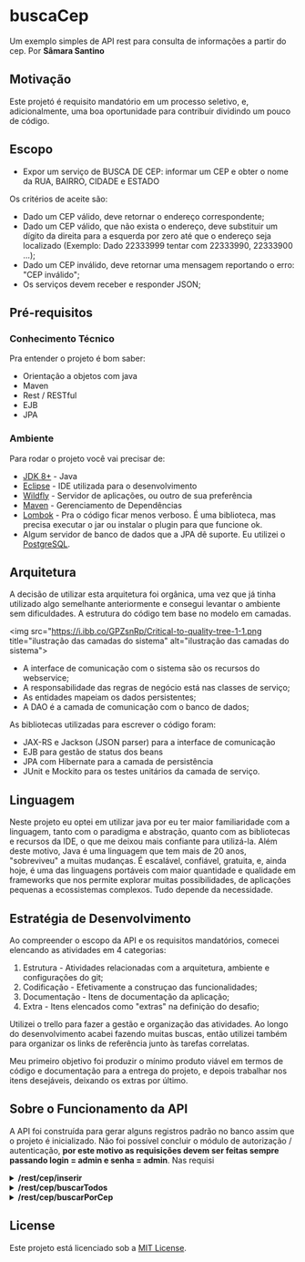 
# buscaCep
Um exemplo simples de API rest para consulta de informações a partir do cep. Por **Sâmara Santino** 


## Motivação
Este projetó é requisito mandatório em um processo seletivo, e, adicionalmente, uma boa oportunidade para contribuir dividindo um pouco de código.


## Escopo
* Expor um serviço de BUSCA DE CEP: informar um CEP e obter o nome da RUA, BAIRRO, CIDADE e ESTADO 

Os critérios de aceite são: 
* Dado um CEP válido, deve retornar o endereço correspondente; 
* Dado um CEP válido, que não exista o endereço, deve substituir um dígito da direita para a esquerda por zero até que o endereço seja localizado (Exemplo: Dado 22333999 tentar com 22333990, 22333900 …); 
* Dado um CEP inválido, deve retornar uma mensagem reportando o erro: "CEP inválido"; 
* Os serviços devem receber e responder JSON; 

## Pré-requisitos 

### Conhecimento Técnico
Pra entender o projeto é bom saber:
* Orientação a objetos com java
* Maven
* Rest / RESTful
* EJB
* JPA

### Ambiente
Para rodar o projeto você vai precisar de:
* [JDK 8+](https://www.oracle.com/sa/java/) - Java 
* [Eclipse](https://www.eclipse.org/) - IDE utilizada para o desenvolvimento
* [Wildfly](https://www.wildfly.org/) - Servidor de aplicações, ou outro de sua preferência
* [Maven](https://maven.apache.org/) - Gerenciamento de Dependências
* [Lombok](https://projectlombok.org/) - Pra o código ficar menos verboso. É uma biblioteca, mas precisa executar o jar ou instalar o plugin para que funcione ok.
* Algum servidor de banco de dados que a JPA dê suporte. Eu utilizei o [PostgreSQL](https://www.postgresql.org/).


## Arquitetura
A decisão de utilizar esta arquitetura foi orgânica, uma vez que já tinha utilizado algo semelhante anteriormente e consegui levantar o ambiente sem dificuldades.
A estrutura do código tem base no modelo em camadas.

<img src="https://i.ibb.co/GPZsnRp/Critical-to-quality-tree-1-1.png title="ilustração das camadas do sistema" alt="ilustração das camadas do sistema">
                                                                                                               
* A interface de comunicação com o sistema são os recursos do webservice;
* A responsabilidade das regras de negócio está nas classes de serviço;
* As entidades mapeiam os dados persistentes;
* A DAO é a camada de comunicação com o banco de dados;

As bibliotecas utilizadas para escrever o código foram:
* JAX-RS e Jackson (JSON parser) para a interface de comunicação
* EJB para gestão de status dos beans
* JPA com Hibernate para a camada de persistência
* JUnit e Mockito para os testes unitários da camada de serviço.


## Linguagem
Neste projeto eu optei em utilizar java por eu ter maior familiaridade com a linguagem, tanto com o paradigma e abstração, quanto com as bibliotecas e recursos da IDE, o que me deixou mais confiante para utilizá-la. Além deste motivo, Java é uma linguagem que tem mais de 20 anos, "sobreviveu" a muitas mudanças. É escalável, confiável, gratuita, e, ainda hoje, é uma das linguagens portáveis com maior quantidade e qualidade em frameworks que nos permite explorar muitas possibilidades, de aplicações pequenas a ecossistemas complexos. Tudo depende da necessidade.


## Estratégia de Desenvolvimento
Ao compreender o escopo da API e os requisitos mandatórios, comecei elencando as atividades em 4 categorias:
1. Estrutura - Atividades relacionadas com a arquitetura, ambiente e configurações do git;
2. Codificação - Efetivamente a construçao das funcionalidades;
3. Documentação - Itens de documentação da aplicação;
4. Extra - Itens elencados como "extras" na definição do desafio;

Utilizei o trello para fazer a gestão e organização das atividades. Ao longo do desenvolvimento acabei fazendo muitas buscas, então utilizei também para organizar os links de referência junto às tarefas correlatas.

Meu primeiro objetivo foi produzir o mínimo produto viável em termos de código e documentação para a entrega do projeto, e depois trabalhar nos itens desejáveis, deixando os extras por último.


## Sobre o Funcionamento da API
A API foi construída para gerar alguns registros padrão no banco assim que o projeto é inicializado. Não foi possível concluir o módulo de autorização / autenticação, **por este motivo as requisições devem ser feitas sempre passando login = admin e senha = admin**. 
Nas requisi

<details><summary><b>/rest/cep/inserir</b></summary>

*@POST* Insere informações de CEP, neste escopo foi criado somente para auxiliar no caso de haver testes controlados, onde um CEP específico pode ser necessário.

Request
```json
{
"login": "admin",
"senha": "admin",
"cep_informacao":{
"cep": "86047250",
"rua":"Avenida Adhemar Pereira de Barros",
"bairro":"Bela Suíça",
"cidade":"Londrina",
"estado":"PR"}
}
```

Response
```json
{
    "codigo_retorno": 1,
    "mensagem_retorno": "Endereço inserido."
}
```

</details>


<details><summary><b>/rest/cep/buscarTodos</b></summary>

*@POST* Busca todas as informações de CEP da base de dados, neste escopo foi criado somente para auxiliar no caso de haver testes controlados, onde uma consulta pode auxiliar a visualização dos dados disponíveis na base em aderência com as regras mandatórias (ex. substituição de caracteres por 0).

Request
```json
{
"login": "admin",
"senha": "admin"
}
```

Response
```json
{
    "codigo_retorno": 1,
    "mensagem_retorno": "Busca realizada.",
    "ceps": [
        {
            "cep": "14403471",
            "rua": "R. Arnulfo de Lima",
            "bairro": "Vila Santa Cruz",
            "cidade": "Franca",
            "estado": "São Paulo"
        },
        {
            "cep": "02047000",
            "rua": "R. Maria Prestes Maia",
            "bairro": "Vila Guilherme",
            "cidade": "São Paulo",
            "estado": "São Paulo"
        }
    ]
}
```

</details>


<details><summary><b>/rest/cep/buscarPorCep</b></summary>

*@POST* Busca as informações referentes ao CEP passado na requisição. Caso não localize, substitui sequencialmente, da direita para a esquerda, os caracteres diferentes de zero, por zero. Caso mesmo assim não localize, retorna mensagem informando que o CEP não foi localizado. Caso localize retorna as informações do CEP e caso haja algum dado não aderente na requisição, retorna uma mensagem informativa.

Request
```json
{
"login": "admin",
"senha": "admin",
"cep": "86050-350"
}
```

Response
```json
{
    "codigo_retorno": 1,
    "mensagem_retorno": "Endereço não localizado. CEP 86050-350"
}
```

Request
```json
{
"login": "admin",
"senha": "admin",
"cep": "14403471"
}
```

Response
```json
{
    "codigo_retorno": 1,
    "mensagem_retorno": "Endereço localizado.",
    "cep": {
        "cep": "14403471",
        "rua": "R. Arnulfo de Lima",
        "bairro": "Vila Santa Cruz",
        "cidade": "Franca",
        "estado": "São Paulo"
    }
}
```

Request
```json
{
"login": "admin",
"senha": "admin",
"cep": "86050350abc"
}
```

Response
```json
{
    "codigo_retorno": 2,
    "mensagem_retorno": "Cep inválido. "
}
```

</details>


## License

Este projeto está licenciado sob a [MIT License](LICENSE.md).





